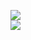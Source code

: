 [![](https://img.shields.io/badge/Made%20With-Github%20Spray-lightgrey.svg?style=for-the-badge&logo=github)](https://github.com/Annihil/github-spray#14936)  
[![](https://i.imgur.com/2DrTn0Z.gif)](https://github.com/Annihil/github-spray)